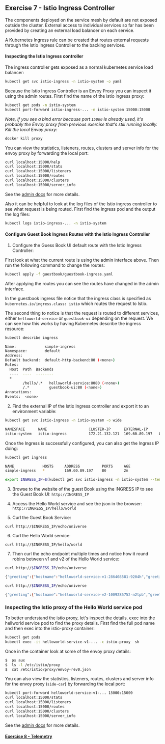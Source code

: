 ## Exercise 7 - Istio Ingress Controller

The components deployed on the service mesh by default are not exposed outside the cluster. External access to individual services so far has been provided by creating an external load balancer on each service.

A Kubernetes Ingress rule can be created that routes external requests through the Istio Ingress Controller to the backing services.

#### Inspecting the Istio Ingress controller

The ingress controller gets exposed as a normal kubernetes service load balancer:

```sh
kubectl get svc istio-ingress -n istio-system -o yaml
```

Because the Istio Ingress Controller is an Envoy Proxy you can inspect it using the admin routes.  First find the name of the istio ingress proxy:

```sh
kubectl get pods -n istio-system
kubectl port-forward istio-ingress-... -n istio-system 15000:15000
```

_Note, if you see a bind error because port `15000` is already used, it's probably the Envoy proxy from previous exercise that's still running locally. Kill the local Envoy proxy:_

```sh
docker kill proxy
```

You can view the statistics, listeners, routes, clusters and server info for the envoy proxy by forwarding the local port:

```sh
curl localhost:15000/help
curl localhost:15000/stats
curl localhost:15000/listeners
curl localhost:15000/routes
curl localhost:15000/clusters
curl localhost:15000/server_info
```

See the [admin docs](https://www.envoyproxy.io/docs/envoy/v1.5.0/operations/admin) for more details.

Also it can be helpful to look at the log files of the Istio ingress controller to see what request is being routed.  First find the ingress pod and the output the log files:

```sh
kubectl logs istio-ingress-... -n istio-system
```

#### Configure Guest Book Ingress Routes with the Istio Ingress Controller

1. Configure the Guess Book UI default route with the Istio Ingress Controller:

First look at what the current route is using the admin interface above.  Then run the following command to change the routes:

```sh
kubectl apply -f guestbook/guestbook-ingress.yaml
```

After applying the routes you can see the routes have changed in the admin interface.

In the guestbook ingress file notice that the ingress class is specified as   `kubernetes.io/ingress.class: istio` which routes the request to Istio.

The second thing to notice is that the request is routed to different services, either `helloworld-service` or `guestbook-ui` depending on the request. We can see how this works by having Kubernetes describe the ingress resource:

```sh
kubectl describe ingress

Name:             simple-ingress
Namespace:        default
Address:          
Default backend:  default-http-backend:80 (<none>)
Rules:
  Host  Path  Backends
  ----  ----  --------
  *     
        /hello/.*   helloworld-service:8080 (<none>)
        /.*         guestbook-ui:80 (<none>)
Annotations:
Events:  <none>

```

2. Find the external IP of the Istio Ingress controller and export it to an environment variable:

```sh
kubectl get svc istio-ingress -n istio-system -o wide

NAMESPACE      NAME                   CLUSTER-IP      EXTERNAL-IP      PORT(S)                       AGE
istio-system   istio-ingress          172.21.132.121  169.60.89.197   80:30172/TCP,443:31654/TCP    1h
```

Once the Ingress is successfully configured, you can also get the Ingress IP doing:

```sh
kubectl get ingress

NAME             HOSTS     ADDRESS          PORTS     AGE
simple-ingress   *         169.60.89.197    80        2m
```

```sh
export INGRESS_IP=$(kubectl get svc istio-ingress -n istio-system --template="{{ range (index .status.loadBalancer.ingress 0) }}{{.}}{{ end }}")
```

3. Browse to the website of the guest Book using the INGRESS IP to see the Guest Book UI: `http://INGRESS_IP`

4. Access the Hello World service and see the json in the browser:
`http://INGRESS_IP/hello/world`


5. Curl the Guest Book Service:
```
curl http://$INGRESS_IP/echo/universe
```

6. Curl the Hello World service:
```
curl http://$INGRESS_IP/hello/world
```

7. Then curl the echo endpoint multiple times and notice how it round robins between v1 and v2 of the Hello World service:

```sh
curl http://$INGRESS_IP/echo/universe

{"greeting":{"hostname":"helloworld-service-v1-286408581-9204h","greeting":"Hello universe from helloworld-service-v1-286408581-9204h with 1.0","version":"1.0"},
```

```sh
curl http://$INGRESS_IP/echo/universe

{"greeting":{"hostname":"helloworld-service-v2-1009285752-n2tpb","greeting":"Hello universe from helloworld-service-v2-1009285752-n2tpb with 2.0","version":"2.0"}
```

### Inspecting the Istio proxy of the Hello World service pod

To better understand the istio proxy, let's inspect the details.  exec into the hellworld service pod to find the proxy details.  First find the full pod name and then exec into the istio-proxy container:

```sh
kubectl get pods
kubectl exec -it helloworld-service-v1-... -c istio-proxy  sh
```

Once in the container look at some of the envoy proxy details:

```sh
$  ps aux
$  ls -l /etc/istio/proxy
$  cat /etc/istio/proxy/envoy-rev0.json
```

You can also view the statistics, listeners, routes, clusters and server info for the envoy proxy (`side-car`) by forwarding the local port:

```sh
kubectl port-forward helloworld-service-v1-... 15000:15000
curl localhost:15000/stats
curl localhost:15000/listeners
curl localhost:15000/routes
curl localhost:15000/clusters
curl localhost:15000/server_info
```

See the [admin docs](https://www.envoyproxy.io/docs/envoy/v1.5.0/operations/admin) for more details.

#### [Exercise 8 - Telemetry](../exercise-8/README.md)
